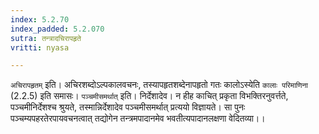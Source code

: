 ```yaml
---
index: 5.2.70
index_padded: 5.2.070
sutra: तन्त्रादचिरापहृते
vritti: nyasa

---
```

`अचिरापहृतम्` इति। अचिरशब्दोऽल्पकालवचनः, तस्यापहृतशब्देनापहृतो गतः कालोऽस्येति `कालाः परिमाणिना` (2.2.5) इति समासः। `पञ्चमीसमर्थात्` इति। निर्देशादेव। न हीह काचित् प्रकृता विभक्तिरनुवर्त्तते, पञ्चमीनिर्देशश्च श्रुयते, तस्मान्निर्देशादेव पञ्चमीसमर्थात् प्रत्ययो विज्ञायते। सा पुनः पञ्चम्यपहरतेरपायवचनत्वात् तद्योगेन तन्त्रमपादानमेव भवतीत्यपादानलक्षणा वेदितव्या।।